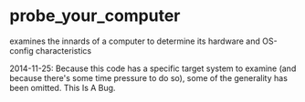 probe_your_computer
===================

examines the innards of a computer to determine its hardware and OS-config characteristics

2014-11-25:
    Because this code has a specific target system to examine (and because there's
    some time pressure to do so), some of the generality has been omitted.
    This Is A Bug.

